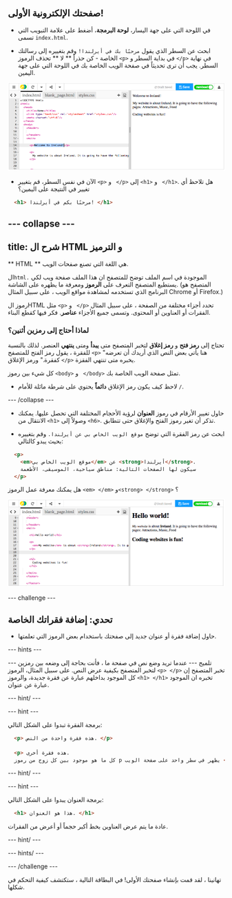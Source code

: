 ## صفحتك الإلكترونية الأولى!

- في اللوحة التي على جهة اليسار، **لوحة البرمجة**، أضغط على علامة التبويب التي تسمى ` index.html `.

- ابحث عن السطر الذي يقول `مرحبًا بك في أيرلندا!` وقم بتغييره إلى رسالتك الخاصة - كن حذراً ** لا ** تحذف الرموز `<p>` في بداية السطر و `</p>` في نهاية السطر. يجب أن ترى تحديثاً في صفحة الويب الخاصة بك في اللوحة التي على جهة اليمين.

![مثال على فقرة HTML](images/egFirstHtmlCode.png)

- الآن في نفس السطر، قم بتغيير `<p>` و ` </p>` إلى `<h1>` و ` </h1>`. هل تلاحظ أي تغيير في النتيجة على اليمين؟

```html
  <h1> مرحبًا بكم في أيرلندا! </h1>
```

## \--- collapse \---

## title: شرح ال HTML و الترميز

** HTML ** هي اللغة التي تصنع صفحات الويب.

ال`html.` الموجودة في اسم الملف توضح للمتصفح ان هذا الملف صفحة ويب لكي يستطيع المتصفح التعرف على **الرموز** ومعرفة ما يظهره على الشاشة. (المتصفح هو البرنامج الذي تستخدمه لمشاهدة مواقع الويب ، على سبيل المثال Chrome أو Firefox.)

رموز الHTML مثل `<p>` و ` </p>` تحدد أجزاء مختلفة من الصفحة ، على سبيل المثال الفقرات أو العناوين أو المحتوى. وتسمى جميع الأجزاء **عناصر**. فكر فيها كقطع البناء.

### لماذا أحتاج إلى رمزين أثنين؟

تحتاج إلى **رمز فتح** و **رمز إغلاق** لتخبر المتصفح متى **يبدأ** ومتى **ينتهي** العنصر. لذلك بالنسبة للفقرة ، يقول رمز الفتح للمتصفح `<p>` "هنا يأتي بعض النص الذي أريدك أن تعرضه كفقرة." ورمز الإغلاق `</p>` يخبره متى تنتهي الفقزة.

كل شيء بين رموز `<body>` و ` </body>` تمثل صفحة الويب الخاصة بك.

- لاحظ كيف يكون رمز الإغلاق **دائماً** يحتوي على شرطة مائلة للأمام `/`.

\--- /collapse \---

- حاول تغيير الأرقام في رموز **العنوان** لرؤية الأحجام المختلفة التي تحصل عليها. يمكنك الانتقال من `<h1>` وصولاً إلى `<h6>`. تذكر أن تغير رموز الفتح والإغلاق حتى تتطابق.

- ابحث عن رمز الفقرة التي توضح ` موقع الويب الخاص بي عن أيرلندا. ` وقم بتغييره بحيث يبدو كالتالي:

```html
  <p>
    <em>موقع الويب الخاص بي</em> عن <strong>أيرلندا</strong>. 
    سيكون لها الصفحات التالية: مناطق سياحية، الموسيقى، الأطعمة
  </p>
```

هل يمكنك معرفة عمل الرموز `<em> </em>` و`<strong> </strong>` ؟

![مثال على رموز HTML](images/egFirstTags.png)

\--- challenge \---

## تحدي: إضافة فقراتك الخاصة

- حاول إضافة فقرة أو عنوان جديد إلى صفحتك باستخدام بعض الرموز التي تعلمتها.

\--- hints \---

\--- تلميح \--- عندما تريد وضع نص في صفحة ما ، فأنت بحاجة إلى وضعه بين رمزين لتخبر المتصفح بكيفية عرض النص. على سبيل المثال، الرموز `<p> </p>` تخبر المتصفح إن كل الموجود بداخلهم عبارة عن فقرة جديدة، والرموز `<h1> </h1>` تخبره ان الموجود عبارة عن عنوان.

\--- hint/ \---

\--- hint \---

برمجة الفقرة تبدوا على الشكل التالي:

```html
  <p> هذه فقرة واحدة من النص. </p>

  <p> هذه فقرة أخرى.
  كل ما هو موجود بين كل زوج من رموز p يظهر في سطر واحد على صفحة الويب </p>
```

\--- hint/ \---

\--- hint \---

برمجة العنوان يبدوا على الشكل التالي:

```html
  <h1> هذا هو العنوان. </h1>
```

عادة ما يتم عرض العناوين بخط أكبر حجماً أو أعرض من الفقرات.

\--- hint/ \---

\--- hints/ \---

\--- /challenge \---

تهانينا ، لقد قمت بإنشاء صفحتك الأولى! في البطاقة التالية ، ستكتشف كيفية التحكم في شكلها.